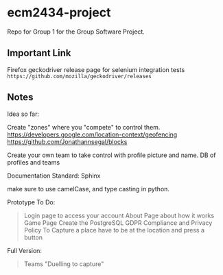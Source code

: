 # ecm2434-project
Repo for Group 1 for the Group Software Project.

## Important Link
Firefox geckodriver release page for selenium integration tests 
`
https://github.com/mozilla/geckodriver/releases
`

## Notes

Idea so far:

Create "zones" where you "compete" to control them.
https://developers.google.com/location-context/geofencing
https://github.com/Jonathannsegal/blocks

Create your own team to take control with profile picture and name.
DB of profiles and teams

Documentation Standard: Sphinx

make sure to use camelCase, and type casting in python.

Prototype To Do:
> Login page to access your account
> About Page about how it works
> Game Page
> Create the PostgreSQL
> GDPR Compliance and Privacy Policy
To Capture a place have to be at the location and press a button

Full Version:
> Teams
> "Duelling to capture"
